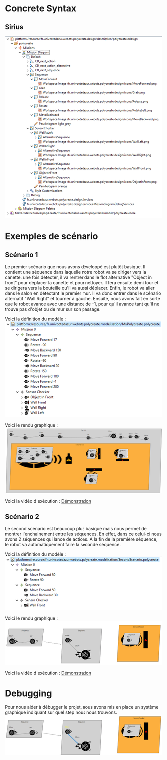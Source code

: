 # Concrete Syntax
## Sirius

![Figure 2 : modèle Sirius](../assets/sirius_odesign.png)

# Exemples de scénario

## Scénario 1

Le premier scénario que nous avons développé est plutôt basique. Il contient une séquence dans laquelle notre robot va se diriger vers la canette. une fois détecter, il va rentrer dans le flot alternative "Object in front" pour déplacer la canette et pour nettoyer. Il fera ensuite demi tour et se dirigera vers la bouteille qu'il va aussi déplacer. Enfin, le robot va aller dans le salon en détectant le premier mur. Il va donc entrer dans le scénario alternatif "Wall Right" et tourner à gauche. Ensuite, nous avons fait en sorte que le robot avance avec une distance de -1, pour qu'il avance tant qu'il ne trouve pas d'objet ou de mur sur son passage.

Voici la définition du modèle : 
![Figure 3 : modèle du premier scénario](../assets/scenario_1_definition.png)

Voici le rendu graphique : 
![Figure 4 : rendu graphique du premier scénario](../assets/scenario_1_graphique.png)

Voici la vidéo d'exécution : 
[Démonstration](./assets/scenario1.mp4)

## Scénario 2

Le second scénario est beaucoup plus basique mais nous permet de montrer l'enchainement entre les séquences. En effet, dans ce celui-ci nous avons 2 séquences qui lance de actions. A la fin de la première séquence, le robot va automatiquement faire la seconde séquence.

Voici la définition du modèle : 
![Figure 5 : modèle du premier scénario](../assets/scenario_2_definition.png)

Voici le rendu graphique : 
![Figure 6 : rendu graphique du premier scénario](../assets/scenario_2_graphique.png)

Voici la vidéo d'exécution : 
[Démonstration](../assets/scenario2.mp4)

# Debugging

Pour nous aider à débugger le projet, nous avons mis en place un système graphique indiquant sur quel step nous nous trouvons.
![Figure 7 : en jaune, debbuging du step actuel](../assets/debugging.PNG)
